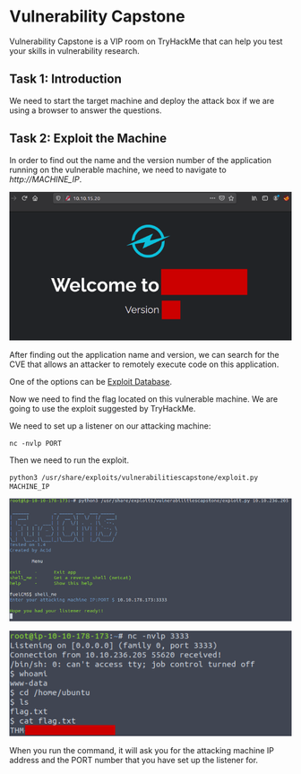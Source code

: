 # Vulnerability Capstone

Vulnerability Capstone is a VIP room on TryHackMe that can help you test your skills in vulnerability research.


## Task 1: Introduction
We need to start the target machine and deploy the attack box if we are using a browser to answer the questions.


## Task 2: Exploit the Machine
In order to find out the name and the version number of the application running on the vulnerable machine, we need to navigate to _http://MACHINE_IP_.

![](images/vuln_cap_version.png)  

After finding out the application name and version, we can search for the CVE that allows an attacker to remotely execute code on this application.

One of the options can be [Exploit Database](https://www.exploit-db.com).

Now we need to find the flag located on this vulnerable machine. We are going to use the exploit suggested by TryHackMe.

We need to set up a listener on our attacking machine: 

```
nc -nvlp PORT
```

Then we need to run the exploit.

```
python3 /usr/share/exploits/vulnerabilitiescapstone/exploit.py MACHINE_IP
```

![](images/vuln_cap_exploit.png) 

![](images/vuln_cap_flag.png) 

When you run the command, it will ask you for the attacking machine IP address and the PORT number that you have set up the listener for.